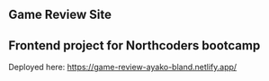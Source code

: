 ## Game Review Site
## Frontend project for Northcoders bootcamp

Deployed here: https://game-review-ayako-bland.netlify.app/
